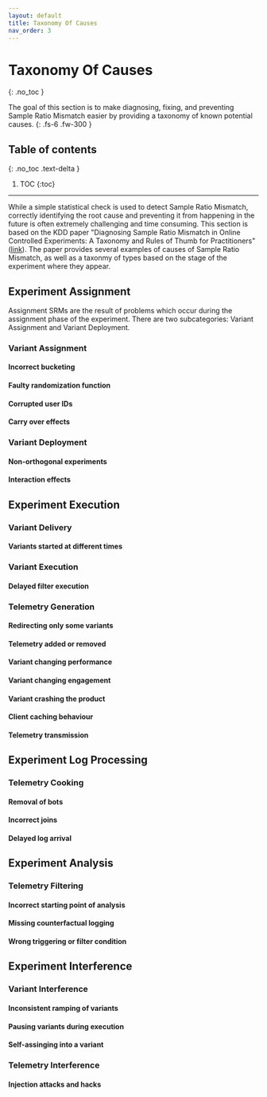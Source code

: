 ```yaml
---
layout: default
title: Taxonomy Of Causes
nav_order: 3
---
```


# Taxonomy Of Causes
{: .no_toc }

The goal of this section is to make diagnosing, fixing, and preventing Sample Ratio Mismatch easier by providing a taxonomy of known potential causes.
{: .fs-6 .fw-300 }

## Table of contents
{: .no_toc .text-delta }

1. TOC
{:toc}

---

While a simple statistical check is used to detect Sample Ratio Mismatch, correctly identifying the root cause and preventing it from happening in the future is often extremely challenging and time consuming. This section is based on the KDD paper "Diagnosing Sample Ratio Mismatch in Online Controlled Experiments: A Taxonomy and Rules of Thumb for Practitioners" ([link](https://dl.acm.org/citation.cfm?id=3330722)). The paper provides several examples of causes of Sample Ratio Mismatch, as well as a taxonmy of types based on the stage of the experiment where they appear.

## Experiment Assignment

Assignment SRMs are the result of problems which occur during the assignment phase of the experiment. There are two subcategories: Variant Assignment and Variant Deployment.

### Variant Assignment

#### Incorrect bucketing
#### Faulty randomization function
#### Corrupted user IDs
#### Carry over effects

### Variant Deployment

#### Non-orthogonal experiments
#### Interaction effects

## Experiment Execution

### Variant Delivery

#### Variants started at different times

### Variant Execution

#### Delayed filter execution

### Telemetry Generation

#### Redirecting only some variants
#### Telemetry added or removed
#### Variant changing performance
#### Variant changing engagement
#### Variant crashing the product
#### Client caching behaviour
#### Telemetry transmission

## Experiment Log Processing

### Telemetry Cooking

#### Removal of bots
#### Incorrect joins
#### Delayed log arrival

## Experiment Analysis

### Telemetry Filtering

#### Incorrect starting point of analysis
#### Missing counterfactual logging
#### Wrong triggering or filter condition

## Experiment Interference

### Variant Interference

#### Inconsistent ramping of variants
#### Pausing variants during execution
#### Self-assinging into a variant

### Telemetry Interference

#### Injection attacks and hacks
